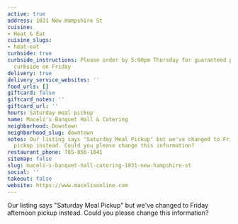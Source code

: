 ```yaml
---
active: true
address: 1031 New Hampshire St
cuisine:
- Heat & Eat
cuisine_slugs:
- heat-eat
curbside: true
curbside_instructions: Please order by 5:00pm Thursday for guaranteed pick up at Maceli’s
  curbside on Friday
delivery: true
delivery_service_websites: ''
food_urls: []
giftcard: false
giftcard_notes: ''
giftcard_url: ''
hours: Saturday meal pickup
name: Maceli's Banquet Hall & Catering
neighborhood: Downtown
neighborhood_slug: downtown
notes: Our listing says "Saturday Meal Pickup" but we've changed to Friday afternoon
  pickup instead. Could you please change this information?
restaurant_phone: 785-856-1841
sitemap: false
slug: maceli-s-banquet-hall-catering-1031-new-hampshire-st
social: ''
takeout: false
website: https://www.macelisonline.com
---
```


Our listing says "Saturday Meal Pickup" but we've changed to Friday afternoon pickup instead. Could you please change this information?